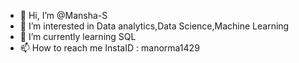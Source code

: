 - 👋 Hi, I’m @Mansha-S
- 👀 I’m interested in Data analytics,Data Science,Machine Learning
- 🌱 I’m currently learning SQL
- 📫 How to reach me InstaID : manorma1429

<!---
Mansha-S/Mansha-S is a ✨ special ✨ repository because its `README.md` (this file) appears on your GitHub profile.
You can click the Preview link to take a look at your changes.
--->
